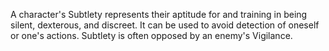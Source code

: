 A character's Subtlety represents their aptitude for and training in being silent, dexterous, and discreet. It can be used to avoid detection of oneself or one's actions. Subtlety is often opposed by an enemy's Vigilance.